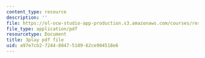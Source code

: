 ```yaml
---
content_type: resource
description: ''
file: https://ol-ocw-studio-app-production.s3.amazonaws.com/courses/res-18-007-calculus-revisited-multivariable-calculus-fall-2011/a97e7cb272448847518962ce904518e6_MfN1lqArwAg.pdf
file_type: application/pdf
resourcetype: Document
title: 3play pdf file
uid: a97e7cb2-7244-8847-5189-62ce904518e6
---
```

